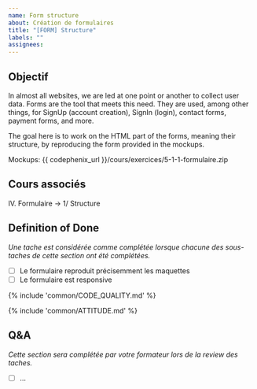 ```yaml
---
name: Form structure
about: Création de formulaires
title: "[FORM] Structure"
labels: ""
assignees:
---
```


## Objectif

In almost all websites, we are led at one point or another to collect user data. Forms are the tool that meets this need. They are used, among other things, for SignUp (account creation), SignIn (login), contact forms, payment forms, and more.

The goal here is to work on the HTML part of the forms, meaning their structure, by reproducing the form provided in the mockups.

Mockups: {{ codephenix_url }}/cours/exercices/5-1-1-formulaire.zip

## Cours associés

IV. Formulaire -> 1/ Structure

## Definition of Done

_Une tache est considérée comme complétée lorsque chacune des sous-taches de cette section ont été complétées._

- [ ] Le formulaire reproduit précisemment les maquettes
- [ ] Le formulaire est responsive

{% include 'common/CODE_QUALITY.md' %}

{% include 'common/ATTITUDE.md' %}

## Q&A

_Cette section sera complétée par votre formateur lors de la review des taches._

- [ ] ...
